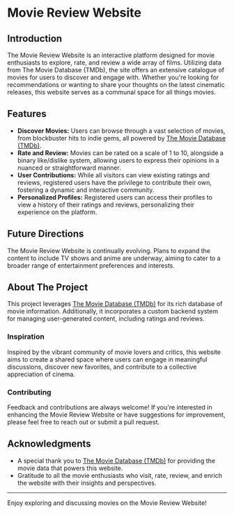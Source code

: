 # Movie Review Website

## Introduction

The Movie Review Website is an interactive platform designed for movie enthusiasts to explore, rate, and review a wide array of films. Utilizing data from The Movie Database (TMDb), the site offers an extensive catalogue of movies for users to discover and engage with. Whether you're looking for recommendations or wanting to share your thoughts on the latest cinematic releases, this website serves as a communal space for all things movies.

## Features

- **Discover Movies:** Users can browse through a vast selection of movies, from blockbuster hits to indie gems, all powered by [The Movie Database (TMDb)](https://www.themoviedb.org/).
- **Rate and Review:** Movies can be rated on a scale of 1 to 10, alongside a binary like/dislike system, allowing users to express their opinions in a nuanced or straightforward manner.
- **User Contributions:** While all visitors can view existing ratings and reviews, registered users have the privilege to contribute their own, fostering a dynamic and interactive community.
- **Personalized Profiles:** Registered users can access their profiles to view a history of their ratings and reviews, personalizing their experience on the platform.

## Future Directions

The Movie Review Website is continually evolving. Plans to expand the content to include TV shows and anime are underway, aiming to cater to a broader range of entertainment preferences and interests.

## About The Project

This project leverages [The Movie Database (TMDb)](https://www.themoviedb.org/) for its rich database of movie information. Additionally, it incorporates a custom backend system for managing user-generated content, including ratings and reviews.

### Inspiration

Inspired by the vibrant community of movie lovers and critics, this website aims to create a shared space where users can engage in meaningful discussions, discover new favorites, and contribute to a collective appreciation of cinema.

### Contributing

Feedback and contributions are always welcome! If you're interested in enhancing the Movie Review Website or have suggestions for improvement, please feel free to reach out or submit a pull request.

## Acknowledgments

- A special thank you to [The Movie Database (TMDb)](https://www.themoviedb.org/) for providing the movie data that powers this website.
- Gratitude to all the movie enthusiasts who visit, rate, review, and enrich the website with their insights and perspectives.

---

Enjoy exploring and discussing movies on the Movie Review Website!
